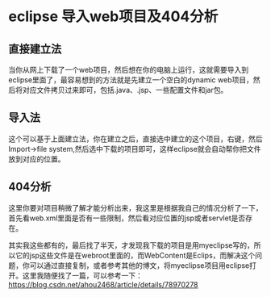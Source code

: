 # eclipse 导入web项目及404分析  

## 直接建立法  

当你从网上下载了一个web项目，然后想在你的电脑上运行，这就需要导入到eclipse里面了，最容易想到的方法就是先建立一个空白的dynamic web项目，然后将对应文件拷贝过来即可，包括.java、.jsp、一些配置文件和jar包。  

## 导入法  

这个可以基于上面建立法，你在建立之后，直接选中建立的这个项目，右键，然后Import->file system,然后选中下载的项目即可，这样eclipse就会自动帮你把文件放到对应的位置。  

## 404分析  

这里你要对项目稍微了解才能分析出来，我这里是根据我自己的情况分析了一下，首先看web.xml里面是否有一些限制，然后看对应位置的jsp或者servlet是否存在。  

其实我这些都有的，最后找了半天，才发现我下载的项目是用myeclipse写的，所以它的jsp这些文件是在webroot里面的，而WebContent是Eclips，而解决这个问题，你可以通过直接复制，或者参考其他的博文，将myeclipse项目用eclipse打开。这里我随便找了一篇，可以参考一下：https://blog.csdn.net/ahou2468/article/details/78970278

